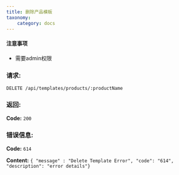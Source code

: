 ```yaml
---
title: 删除产品模板
taxonomy:
    category: docs
---
```


#### 注意事项

- 需要admin权限

### 请求:

    DELETE /api/templates/products/:productName


### 返回:

**Code:** `200`

### 错误信息:

**Code:** `614`

**Content:** `{ "message" : "Delete Template Error", "code": "614", "description": "error details"}`